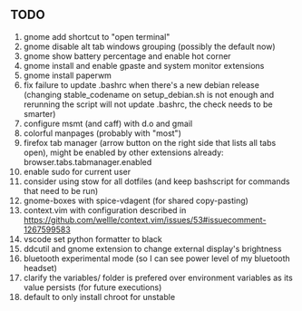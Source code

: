 ## TODO
1. gnome add shortcut to "open terminal"
1. gnome disable alt tab windows grouping (possibly the default now)
1. gnome show battery percentage and enable hot corner
1. gnome install and enable gpaste and system monitor extensions
1. gnome install paperwm
1. fix failure to update .bashrc when there's a new debian release (changing stable_codename on setup_debian.sh is not enough and rerunning the script will not update .bashrc, the check needs to be smarter)
1. configure msmt (and caff) with d.o and gmail
1. colorful manpages (probably with "most")
1. firefox tab manager (arrow button on the right side that lists all tabs open), might be enabled by other extensions already: browser.tabs.tabmanager.enabled
1. enable sudo for current user
1. consider using stow for all dotfiles (and keep bashscript for commands that need to be run)
1. gnome-boxes with spice-vdagent (for shared copy-pasting)
1. context.vim with configuration described in https://github.com/wellle/context.vim/issues/53#issuecomment-1267599583
1. vscode set python formatter to black
1. ddcutil and gnome extension to change external display's brightness
1. bluetooth experimental mode (so I can see power level of my bluetooth headset)
1. clarify the variables/ folder is prefered over environment variables as its value persists (for future executions)
1. default to only install chroot for unstable
